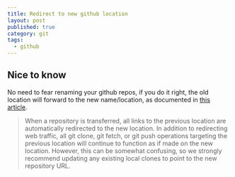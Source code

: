 ```yaml
---
title: Redirect to new github location
layout: post
published: true
category: git
tags: 
  - github
---
```


## Nice to know

No need to fear renaming your github repos, if you do it right, the old location will forward to the new name/location, as documented in [this article](https://help.github.com/articles/how-to-transfer-a-repository#redirects-and-git-remotes).

> When a repository is transferred, all links to the previous location are automatically redirected to the new location.
In addition to redirecting web traffic, all git clone, git fetch, or git push operations targeting the previous location will continue to function as if made on the new location. However, this can be somewhat confusing, so we strongly recommend updating any existing local clones to point to the new repository URL.

